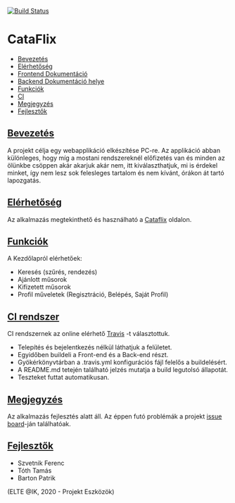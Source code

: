 [![Build Status](https://travis-ci.org/Stalidald/Cataflix.svg?branch=develop)](https://travis-ci.org/Stalidald/Cataflix)
# CataFlix

* [Bevezetés](README.md#intro)
* [Elérhetőség](README.md#access)
* [Frontend Dokumentáció](/CataflixFrontEnd/README.md)
* [Backend Dokumentáció helye](/CataflixBackEnd/README.md)
* [Funkciók](README.md#features)
* [CI](README.md#CI)
* [Megjegyzés](README.md#notification)
* [Fejlesztők](README.md#developers)


## [Bevezetés](#intro)

A projekt célja egy webapplikáció elkészítése PC-re. Az applikáció abban különleges, hogy míg a mostani rendszereknél előfizetés van és minden az ölünkbe csöppen akár akarjuk akár nem, itt kiválaszthatjuk, mi is érdekel minket, így nem lesz sok felesleges tartalom és nem kívánt, órákon át tartó lapozgatás.

## [Elérhetőség](#access)
Az alkalmazás megtekinthető és használható a [Cataflix](http://stalidald.web.elte.hu/Cataflix) oldalon.


## [Funkciók](#features)

A Kezdőlapról elérhetőek: 
* Keresés (szűrés, rendezés)
* Ajánlott műsorok
* Kifizetett műsorok
* Profil műveletek (Regisztráció, Belépés, Saját Profil)

## [CI rendszer](#CI)
CI rendszernek az online elérhető [Travis](https://travis-ci.org/) -t választottuk. 
* Telepítés és bejelentkezés nélkül láthatjuk a felületet.
* Egyidőben buildeli a Front-end és a Back-end részt.
* Gyökérkönyvtárban a .travis.yml konfigurációs fájl felelős a buildelésért.
* A README.md tetején található jelzés mutatja a build legutolsó állapotát.
* Teszteket futtat automatikusan.

## [Megjegyzés](#notification)

Az alkalmazás fejlesztés alatt áll. Az éppen futó problémák a projekt [issue board](https://github.com/Stalidald/Cataflix/issues)-ján találhatóak.

## [Fejlesztők](#developers)

* Szvetnik Ferenc
* Tóth Tamás
* Barton Patrik

(ELTE @IK, 2020 - Projekt Eszközök)

